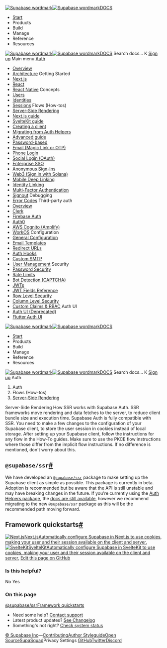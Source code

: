 [![Supabase wordmark](https://supabase.com/docs/_next/image?url=%2Fdocs%2Fsupabase-dark.svg&w=256&q=75)![Supabase wordmark](https://supabase.com/docs/_next/image?url=%2Fdocs%2Fsupabase-light.svg&w=256&q=75)DOCS](https://supabase.com/docs)
  * [Start](https://supabase.com/docs/guides/getting-started)
  * Products 
  * Build 
  * Manage 
  * Reference 
  * Resources 


[![Supabase wordmark](https://supabase.com/docs/_next/image?url=%2Fdocs%2Fsupabase-dark.svg&w=256&q=75)![Supabase wordmark](https://supabase.com/docs/_next/image?url=%2Fdocs%2Fsupabase-light.svg&w=256&q=75)DOCS](https://supabase.com/docs)
Search docs...
K
[Sign up](https://supabase.com/dashboard)
Main menu
[Auth](https://supabase.com/docs/guides/auth/server-side)
  * [Overview](https://supabase.com/docs/guides/auth)
  * [Architecture](https://supabase.com/docs/guides/auth/architecture)
Getting Started
  * [Next.js](https://supabase.com/docs/guides/auth/quickstarts/nextjs)
  * [React](https://supabase.com/docs/guides/auth/quickstarts/react)
  * [React Native](https://supabase.com/docs/guides/auth/quickstarts/react-native)
Concepts
  * [Users](https://supabase.com/docs/guides/auth/users)
  * [Identities](https://supabase.com/docs/guides/auth/identities)
  * [Sessions](https://supabase.com/docs/guides/auth/sessions)
Flows (How-tos)
  * [Server-Side Rendering](https://supabase.com/docs/guides/auth/server-side)
  * [Next.js guide](https://supabase.com/docs/guides/auth/server-side/nextjs)
  * [SvelteKit guide](https://supabase.com/docs/guides/auth/server-side/sveltekit)
  * [Creating a client](https://supabase.com/docs/guides/auth/server-side/creating-a-client)
  * [Migrating from Auth Helpers](https://supabase.com/docs/guides/auth/server-side/migrating-to-ssr-from-auth-helpers)
  * [Advanced guide](https://supabase.com/docs/guides/auth/server-side/advanced-guide)
  * [Password-based](https://supabase.com/docs/guides/auth/passwords)
  * [Email (Magic Link or OTP)](https://supabase.com/docs/guides/auth/auth-email-passwordless)
  * [Phone Login](https://supabase.com/docs/guides/auth/phone-login)
  * [Social Login (OAuth)](https://supabase.com/docs/guides/auth/social-login)
  * [Enterprise SSO](https://supabase.com/docs/guides/auth/enterprise-sso)
  * [Anonymous Sign-Ins](https://supabase.com/docs/guides/auth/auth-anonymous)
  * [Web3 (Sign in with Solana)](https://supabase.com/docs/guides/auth/auth-web3)
  * [Mobile Deep Linking](https://supabase.com/docs/guides/auth/native-mobile-deep-linking)
  * [Identity Linking](https://supabase.com/docs/guides/auth/auth-identity-linking)
  * [Multi-Factor Authentication](https://supabase.com/docs/guides/auth/auth-mfa)
  * [Signout](https://supabase.com/docs/guides/auth/signout)
Debugging
  * [Error Codes](https://supabase.com/docs/guides/auth/debugging/error-codes)
Third-party auth
  * [Overview](https://supabase.com/docs/guides/auth/third-party/overview)
  * [Clerk](https://supabase.com/docs/guides/auth/third-party/clerk)
  * [Firebase Auth](https://supabase.com/docs/guides/auth/third-party/firebase-auth)
  * [Auth0](https://supabase.com/docs/guides/auth/third-party/auth0)
  * [AWS Cognito (Amplify)](https://supabase.com/docs/guides/auth/third-party/aws-cognito)
  * [WorkOS](https://supabase.com/docs/guides/auth/third-party/workos)
Configuration
  * [General Configuration](https://supabase.com/docs/guides/auth/general-configuration)
  * [Email Templates](https://supabase.com/docs/guides/auth/auth-email-templates)
  * [Redirect URLs](https://supabase.com/docs/guides/auth/redirect-urls)
  * [Auth Hooks](https://supabase.com/docs/guides/auth/auth-hooks)
  * [Custom SMTP](https://supabase.com/docs/guides/auth/auth-smtp)
  * [User Management](https://supabase.com/docs/guides/auth/managing-user-data)
Security
  * [Password Security](https://supabase.com/docs/guides/auth/password-security)
  * [Rate Limits](https://supabase.com/docs/guides/auth/rate-limits)
  * [Bot Detection (CAPTCHA)](https://supabase.com/docs/guides/auth/auth-captcha)
  * [JWTs](https://supabase.com/docs/guides/auth/jwts)
  * [JWT Fields Reference](https://supabase.com/docs/guides/auth/jwt-fields)
  * [Row Level Security](https://supabase.com/docs/guides/database/postgres/row-level-security)
  * [Column Level Security](https://supabase.com/docs/guides/database/postgres/column-level-security)
  * [Custom Claims & RBAC](https://supabase.com/docs/guides/database/postgres/custom-claims-and-role-based-access-control-rbac)
Auth UI
  * [Auth UI (Deprecated)](https://supabase.com/docs/guides/auth/auth-helpers/auth-ui)
  * [Flutter Auth UI](https://supabase.com/docs/guides/auth/auth-helpers/flutter-auth-ui)


[![Supabase wordmark](https://supabase.com/docs/_next/image?url=%2Fdocs%2Fsupabase-dark.svg&w=256&q=75)![Supabase wordmark](https://supabase.com/docs/_next/image?url=%2Fdocs%2Fsupabase-light.svg&w=256&q=75)DOCS](https://supabase.com/docs)
  * [Start](https://supabase.com/docs/guides/getting-started)
  * Products 
  * Build 
  * Manage 
  * Reference 
  * Resources 


[![Supabase wordmark](https://supabase.com/docs/_next/image?url=%2Fdocs%2Fsupabase-dark.svg&w=256&q=75)![Supabase wordmark](https://supabase.com/docs/_next/image?url=%2Fdocs%2Fsupabase-light.svg&w=256&q=75)DOCS](https://supabase.com/docs)
Search docs...
K
[Sign up](https://supabase.com/dashboard)
Auth
  1. Auth
  2. Flows (How-tos)
  3. [Server-Side Rendering](https://supabase.com/docs/guides/auth/server-side)


Server-Side Rendering
How SSR works with Supabase Auth.
SSR frameworks move rendering and data fetches to the server, to reduce client bundle size and execution time.
Supabase Auth is fully compatible with SSR. You need to make a few changes to the configuration of your Supabase client, to store the user session in cookies instead of local storage. After setting up your Supabase client, follow the instructions for any flow in the How-To guides.
Make sure to use the PKCE flow instructions where those differ from the implicit flow instructions. If no difference is mentioned, don't worry about this.
## `@supabase/ssr`[#](https://supabase.com/docs/guides/auth/server-side#supabasessr)
We have developed an [`@supabase/ssr`](https://www.npmjs.com/package/@supabase/ssr) package to make setting up the Supabase client as simple as possible. This package is currently in beta. Adoption is recommended but be aware that the API is still unstable and may have breaking changes in the future.
If you're currently using the [Auth Helpers package](https://github.com/supabase/auth-helpers), the [docs are still available](https://supabase.com/docs/guides/auth/auth-helpers), however we recommend migrating to the new `@supabase/ssr` package as this will be the recommended path moving forward.
## Framework quickstarts[#](https://supabase.com/docs/guides/auth/server-side#framework-quickstarts)
[![Next.js](https://supabase.com/docs/img/icons/nextjs-icon.svg)Next.jsAutomatically configure Supabase in Next.js to use cookies, making your user and their session available on the client and server.](https://supabase.com/docs/guides/auth/server-side/nextjs)[![SvelteKit](https://supabase.com/docs/img/icons/svelte-icon.svg)SvelteKitAutomatically configure Supabase in SvelteKit to use cookies, making your user and their session available on the client and server.](https://supabase.com/docs/guides/auth/server-side/sveltekit)
[Edit this page on GitHub ](https://github.com/supabase/supabase/blob/master/apps/docs/content/guides/auth/server-side.mdx)
### Is this helpful?
No Yes
### On this page
[@supabase/ssr](https://supabase.com/docs/guides/auth/server-side#supabasessr)[Framework quickstarts](https://supabase.com/docs/guides/auth/server-side#framework-quickstarts)
  * Need some help?
[Contact support](https://supabase.com/support)
  * Latest product updates?
[See Changelog](https://supabase.com/changelog)
  * Something's not right?
[Check system status](https://status.supabase.com/)


[© Supabase Inc](https://supabase.com/)—[Contributing](https://github.com/supabase/supabase/blob/master/apps/docs/DEVELOPERS.md)[Author Styleguide](https://github.com/supabase/supabase/blob/master/apps/docs/CONTRIBUTING.md)[Open Source](https://supabase.com/open-source)[SupaSquad](https://supabase.com/supasquad)Privacy Settings
[GitHub](https://github.com/supabase/supabase)[Twitter](https://twitter.com/supabase)[Discord](https://discord.supabase.com/)
